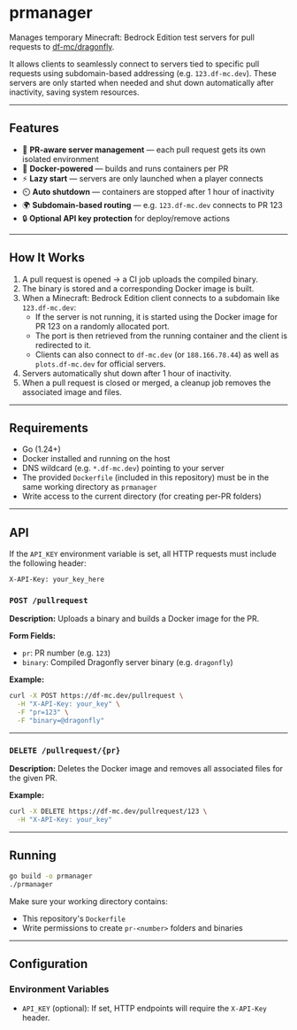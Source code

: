 # prmanager

Manages temporary Minecraft: Bedrock Edition test servers for pull requests to [df-mc/dragonfly](https://github.com/df-mc/dragonfly).

It allows clients to seamlessly connect to servers tied to specific pull requests using subdomain-based addressing (e.g. `123.df-mc.dev`). These servers are only started when needed and shut down automatically after inactivity, saving system resources.

---

## Features

- 🔧 **PR-aware server management** — each pull request gets its own isolated environment
- 🐳 **Docker-powered** — builds and runs containers per PR
- ⚡ **Lazy start** — servers are only launched when a player connects
- ⏲️ **Auto shutdown** — containers are stopped after 1 hour of inactivity
- 🌍 **Subdomain-based routing** — e.g. `123.df-mc.dev` connects to PR 123
- 🔒 **Optional API key protection** for deploy/remove actions

---

## How It Works

1. A pull request is opened → a CI job uploads the compiled binary.
2. The binary is stored and a corresponding Docker image is built.
3. When a Minecraft: Bedrock Edition client connects to a subdomain like `123.df-mc.dev`:
   - If the server is not running, it is started using the Docker image for PR 123 on a randomly allocated port.
   - The port is then retrieved from the running container and the client is redirected to it.
   - Clients can also connect to `df-mc.dev` (or `188.166.78.44`) as well as `plots.df-mc.dev` for official servers.
4. Servers automatically shut down after 1 hour of inactivity.
5. When a pull request is closed or merged, a cleanup job removes the associated image and files.

---

## Requirements

- Go (1.24+)
- Docker installed and running on the host
- DNS wildcard (e.g. `*.df-mc.dev`) pointing to your server
- The provided `Dockerfile` (included in this repository) must be in the same working directory as `prmanager`
- Write access to the current directory (for creating per-PR folders)

---

## API

If the `API_KEY` environment variable is set, all HTTP requests must include the following header:

```
X-API-Key: your_key_here
```

### `POST /pullrequest`

**Description:** Uploads a binary and builds a Docker image for the PR.

**Form Fields:**

- `pr`: PR number (e.g. `123`)
- `binary`: Compiled Dragonfly server binary (e.g. `dragonfly`)

**Example:**

```bash
curl -X POST https://df-mc.dev/pullrequest \
  -H "X-API-Key: your_key" \
  -F "pr=123" \
  -F "binary=@dragonfly"
```

---

### `DELETE /pullrequest/{pr}`

**Description:** Deletes the Docker image and removes all associated files for the given PR.

**Example:**

```bash
curl -X DELETE https://df-mc.dev/pullrequest/123 \
  -H "X-API-Key: your_key"
```

---

## Running

```bash
go build -o prmanager
./prmanager
```

Make sure your working directory contains:
- This repository's `Dockerfile`
- Write permissions to create `pr-<number>` folders and binaries

---

## Configuration

### Environment Variables

- `API_KEY` (optional): If set, HTTP endpoints will require the `X-API-Key` header.
